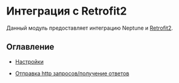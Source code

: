 # Интеграция с Retrofit2

Данный модуль предоставляет интеграцию Neptune и [Retrofit2](https://square.github.io/retrofit/).

## Оглавление

- [Настройки](./SETTINGS.MD)

- [Отправка http запросов/получение ответов](./CALL_RESULTS.MD)